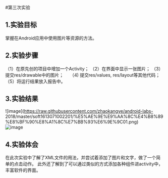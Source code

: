 #第三次实验
 
 ## 1.实验目标
 掌握在Android应用中使用图片等资源的方法。   
 
 
 ## 2.实验步骤
 
 （1）在原先创的项目中增加一个Activity；
 （2）在界面中显示一张图片； 
 （3）提交res/drawable中的图片；    
 （4) 提交res/values, res/layout等其他代码；
 （5）将运行结果放入报告中。
  
 ## 3.实验结果
   ![image](https://raw.githubusercontent.com/zhaokangye/android-labs- 2018/master/soft1613071002201/%E5%AE%9E%E9%AA%8C%E4%B8%89%E8%BF%90%E8%A1%8C%E7%BB%93%E6%9E%9C01.png)  
  ![image](https://raw.githubusercontent.com/zhaokangye/android-labs-2018/master/soft1613071002201/%E5%AE%9E%E9%AA%8C%E4%B8%89%E8%BF%90%E8%A1%8C%E7%BB%93%E6%9E%9C02.png)  
  
 ## 4.实验体会
  在此次实验中了解了XML文件的用法，并尝试着添加了图片和文字，做了一个简单的点击动作。
  此外还了解到了可以通过类似的方式添加各种组件进activity中，丰富软件的界面。


